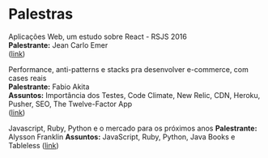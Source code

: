 # Palestras

Aplicações Web, um estudo sobre React - RSJS 2016                                                 
**Palestrante:** Jean Carlo Emer                                                                                       
([link](https://www.youtube.com/watch?v=3Y3jC_AwGF8))                                                

Performance, anti-patterns e stacks pra desenvolver e-commerce, com cases reais                                         
**Palestrante:** Fabio Akita                                                                         
**Assuntos:** Importância dos Testes, Code Climate, New Relic, CDN, Heroku, Pusher, SEO, The Twelve-Factor App  
([link](https://www.youtube.com/watch?v=a2GElG2yDq4))

Javascript, Ruby, Python e o mercado para os próximos anos
**Palestrante:** Alysson Franklin
**Assuntos:** JavaScript, Ruby, Python, Java Books e Tableless
([link](https://www.youtube.com/watch?v=SpW9hikuR84))
